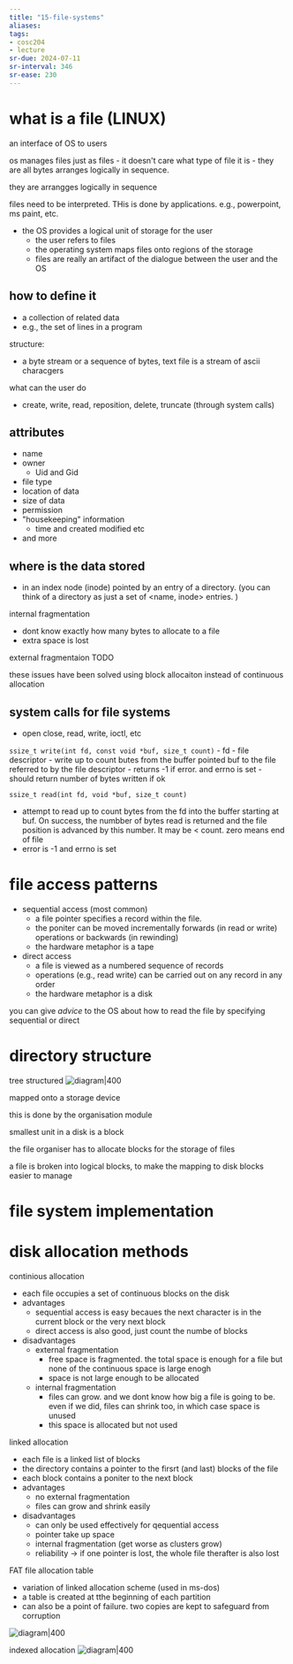 ```yaml
---
title: "15-file-systems"
aliases: 
tags: 
- cosc204
- lecture
sr-due: 2024-07-11
sr-interval: 346
sr-ease: 230
---
```


# what is a file (LINUX)
an interface of OS to users

os manages files just as files - it doesn't care what type of file it is - they are all bytes arranges logically in sequence.

they are arrangges logically in sequence

files need to be interpreted. THis is done by applications. e.g., powerpoint, ms paint, etc.

- the OS provides a logical unit of storage for the user
	- the user refers to files
	- the operating system maps files onto regions of the storage
	- files are really an artifact of the dialogue between the user and the OS

## how to define it
- a collection of related data
- e.g., the set of lines in a program

structure:
- a byte stream or a sequence of bytes, text file is a stream of ascii characgers

what can the user do
- create, write, read, reposition, delete, truncate (through system calls)

## attributes
- name
- owner
	- Uid and Gid
- file type
- location of data
- size of data
- permission
- "housekeeping" information
	- time and created modified etc
- and more

## where is the data stored
- in an index node (inode) pointed by an entry of a directory. (you can think of a directory as just a set of <name, inode> entries. )

internal fragmentation
- dont know exactly how many bytes to allocate to a file
- extra space is lost

external fragmentaion TODO

these issues have been solved using block allocaiton instead of continuous allocation

## system calls for file systems
- open close, read, write, ioctl, etc

`ssize_t write(int fd, const void *buf, size_t count)`
	- fd - file descriptor
	- write up to count butes from the buffer pointed buf to the file referred to by the file descriptor
	- returns -1 if error. and errno is set
	- should return number of bytes written if ok

`ssize_t read(int fd, void *buf, size_t count)`
- attempt to read up to count bytes from the fd into the buffer starting at buf. On success, the numbber of bytes read is returned and the file position is advanced by this number. It may be < count. zero means end of file
- error is -1 and errno is set

# file access patterns
- sequential access (most common)
	- a file pointer specifies a record within the file.
	- the poniter can be moved incrementally forwards (in read or write) operations or backwards (in rewinding)
	- the hardware metaphor is a tape
- direct access
	- a file is viewed as a numbered sequence of records
	- operations (e.g., read write) can be carried out on any record in any order
	- the hardware metaphor is a disk

you can give *advice* to the OS about how to read the file by specifying sequential or direct

# directory structure

tree structured
![diagram|400](https://i.imgur.com/opniDLZ.png)

mapped onto a storage device

this is done by the organisation module

smallest unit in a disk is a block

the file organiser has to allocate blocks for the storage of files

a file is broken into logical blocks, to make the mapping to disk blocks easier to manage



# file system implementation
# disk allocation methods

continious allocation
- each file occupies a set of continuous blocks on the disk
- advantages
	- sequential access is easy becaues the next character is in the current block or the very next block
	- direct access is also good, just count the numbe of blocks
- disadvantages
	- external fragmentation
		- free space is fragmented. the total space is enough for a file but none of the continuous space is large enogh
		- space is not large enough to be allocated
	- internal fragmentation
		- files can grow. and we dont know how big a file is going to be. even if we did, files can shrink too, in which case space is unused
		- this space is allocated but not used

linked allocation
- each file is a linked list of blocks
- the directory contains a pointer to the firsrt (and last) blocks of the file
- each block contains a poniter to the next block
- advantages
	- no external fragmentation
	- files can grow and shrink easily
- disadvantages
	- can only be used effectively for qequential access
	- pointer take up space
	- internal fragmentation (get worse as clusters grow)
	- reliability -> if one pointer is lost, the whole file therafter is also lost

FAT file allocation table
- variation of linked allocation scheme (used in ms-dos)
- a table is created at  tthe beginning of each partition
- can also be a point of failure. two copies are kept to safeguard from corruption

![diagram|400](https://i.imgur.com/IYTB9EP.png)


indexed allocation
![diagram|400](https://i.imgur.com/LUv1PJA.png)

